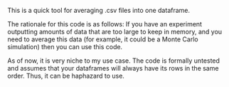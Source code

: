This is a quick tool for averaging .csv files into one dataframe.

The rationale for this code is as follows: If you have an experiment outputting amounts of data that are too large to
keep in memory, and you need to average this data (for example, it could be a Monte Carlo simulation) then you can use
this code.

As of now, it is very niche to my use case. The code is formally untested and assumes that your dataframes will always
have its rows in the same order. Thus, it can be haphazard to use.